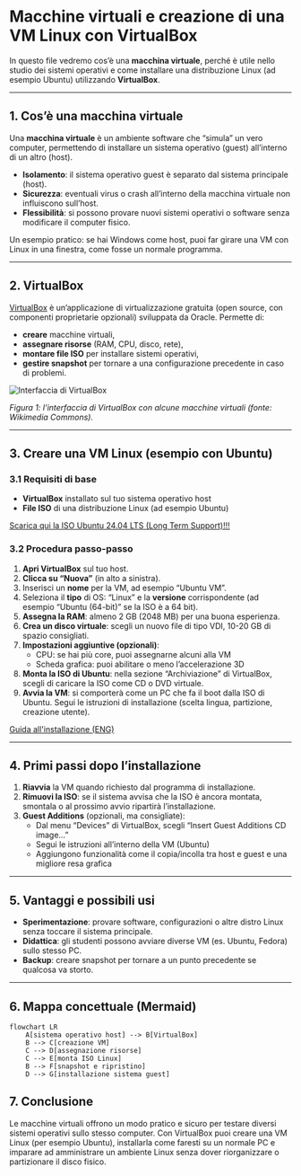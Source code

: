 # Macchine virtuali e creazione di una VM Linux con VirtualBox

In questo file vedremo cos’è una **macchina virtuale**, perché è utile nello studio dei sistemi operativi e come installare una distribuzione Linux (ad esempio Ubuntu) utilizzando **VirtualBox**.

---

## 1. Cos’è una macchina virtuale

Una **macchina virtuale** è un ambiente software che “simula” un vero computer, permettendo di installare un sistema operativo (guest) all’interno di un altro (host).  

- **Isolamento**: il sistema operativo guest è separato dal sistema principale (host).  
- **Sicurezza**: eventuali virus o crash all’interno della macchina virtuale non influiscono sull’host.  
- **Flessibilità**: si possono provare nuovi sistemi operativi o software senza modificare il computer fisico.

Un esempio pratico: se hai Windows come host, puoi far girare una VM con Linux in una finestra, come fosse un normale programma.

---

## 2. VirtualBox

[VirtualBox](https://www.virtualbox.org/) è un’applicazione di virtualizzazione gratuita (open source, con componenti proprietarie opzionali) sviluppata da Oracle. Permette di:

- **creare** macchine virtuali,
- **assegnare risorse** (RAM, CPU, disco, rete),
- **montare file ISO** per installare sistemi operativi,
- **gestire snapshot** per tornare a una configurazione precedente in caso di problemi.

![Interfaccia di VirtualBox](https://upload.wikimedia.org/wikipedia/commons/7/7c/VirtualBox_screenshot.png)

_Figura 1: l’interfaccia di VirtualBox con alcune macchine virtuali (fonte: Wikimedia Commons)._

---

## 3. Creare una VM Linux (esempio con Ubuntu)

### 3.1 Requisiti di base

- **VirtualBox** installato sul tuo sistema operativo host
- **File ISO** di una distribuzione Linux (ad esempio Ubuntu)

[Scarica qui la ISO Ubuntu 24.04 LTS (Long Term Support)!!!](https://releases.ubuntu.com/24.04.1/ubuntu-24.04.1-desktop-amd64.iso)

### 3.2 Procedura passo-passo

1. **Apri VirtualBox** sul tuo host.  
2. **Clicca su “Nuova”** (in alto a sinistra).  
3. Inserisci un **nome** per la VM, ad esempio “Ubuntu VM”.  
4. Seleziona il **tipo** di OS: “Linux” e la **versione** corrispondente (ad esempio “Ubuntu (64-bit)” se la ISO è a 64 bit).  
5. **Assegna la RAM**: almeno 2 GB (2048 MB) per una buona esperienza.  
6. **Crea un disco virtuale**: scegli un nuovo file di tipo VDI, 10-20 GB di spazio consigliati.  
7. **Impostazioni aggiuntive (opzionali)**:  
   - CPU: se hai più core, puoi assegnarne alcuni alla VM  
   - Scheda grafica: puoi abilitare o meno l’accelerazione 3D  
8. **Monta la ISO di Ubuntu**: nella sezione “Archiviazione” di VirtualBox, scegli di caricare la ISO come CD o DVD virtuale.  
9. **Avvia la VM**: si comporterà come un PC che fa il boot dalla ISO di Ubuntu. Segui le istruzioni di installazione (scelta lingua, partizione, creazione utente).

[Guida all'installazione (ENG)](https://itslinuxguide.com/install-ubuntu-virtualbox/)

---

## 4. Primi passi dopo l’installazione

1. **Riavvia** la VM quando richiesto dal programma di installazione.  
2. **Rimuovi la ISO**: se il sistema avvisa che la ISO è ancora montata, smontala o al prossimo avvio ripartirà l’installazione.  
3. **Guest Additions** (opzionali, ma consigliate):  
   - Dal menu “Devices” di VirtualBox, scegli “Insert Guest Additions CD image…”  
   - Segui le istruzioni all’interno della VM (Ubuntu)  
   - Aggiungono funzionalità come il copia/incolla tra host e guest e una migliore resa grafica

---

## 5. Vantaggi e possibili usi

- **Sperimentazione**: provare software, configurazioni o altre distro Linux senza toccare il sistema principale.  
- **Didattica**: gli studenti possono avviare diverse VM (es. Ubuntu, Fedora) sullo stesso PC.  
- **Backup**: creare snapshot per tornare a un punto precedente se qualcosa va storto.

---

## 6. Mappa concettuale (Mermaid)

```mermaid
flowchart LR
    A[sistema operativo host] --> B[VirtualBox]
    B --> C[creazione VM]
    C --> D[assegnazione risorse]
    C --> E[monta ISO Linux]
    B --> F[snapshot e ripristino]
    D --> G[installazione sistema guest]
```

## 7. Conclusione

Le macchine virtuali offrono un modo pratico e sicuro per testare diversi sistemi operativi sullo stesso computer. Con VirtualBox puoi creare una VM Linux (per esempio Ubuntu), installarla come faresti su un normale PC e imparare ad amministrare un ambiente Linux senza dover riorganizzare o partizionare il disco fisico.
